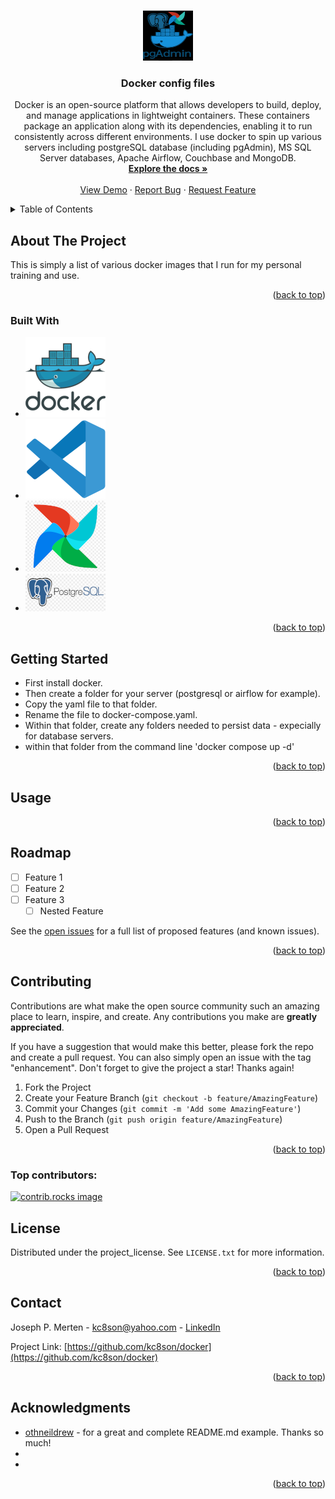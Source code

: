 <!-- Improved compatibility of back to top link: See: https://github.com/othneildrew/Best-README-Template/pull/73 -->
<a id="readme-top"></a>
<!--
*** Thanks for checking out the Best-README-Template. If you have a suggestion
*** that would make this better, please fork the repo and create a pull request
*** or simply open an issue with the tag "enhancement".
*** Don't forget to give the project a star!
*** Thanks again! Now go create something AMAZING! :D
-->



<!-- PROJECT SHIELDS -->
<!--
*** I'm using markdown "reference style" links for readability.
*** Reference links are enclosed in brackets [ ] instead of parentheses ( ).
*** See the bottom of this document for the declaration of the reference variables
*** for contributors-url, forks-url, etc. This is an optional, concise syntax you may use.
*** https://www.markdownguide.org/basic-syntax/#reference-style-links
-->
<!--    Add these later...
[![Contributors][contributors-shield]][https://github.com/kc8son]
[![Forks][forks-shield]][forks-url]
[![Stargazers][stars-shield]][stars-url]
[![Issues][issues-shield]][issues-url]
[![project_license][license-shield]][license-url]
[![LinkedIn][linkedin-shield]][linkedin-url]
Original README.md:  https://github.com/othneildrew/Best-README-Template/blob/main/BLANK_README.md
-->


<!-- PROJECT LOGO -->
<br />
<div align="center">
  <a href="https://github.com/kc8son/docker">
    <img src="./images/logo.png" alt="Logo" width="80" height="80">
  </a>

<h3 align="center">Docker config files</h3>

  <p align="center">
    Docker is an open-source platform that allows developers to build, deploy, and manage applications in lightweight containers. These containers package an application along with its dependencies, enabling it to run consistently across different environments.  I use docker to spin up various servers including postgreSQL database (including pgAdmin), MS SQL Server databases, Apache Airflow, Couchbase and MongoDB.
    <br />
    <a href="https://github.com/kc8son/docker"><strong>Explore the docs »</strong></a>
    <br />
    <br />
    <a href="https://github.com/kc8son/docker">View Demo</a>
    &middot;
    <a href="https://github.com/kc8son/docker/issues/new?labels=bug&template=bug-report---.md">Report Bug</a>
    &middot;
    <a href="https://github.com/kc8son/docker/issues/new?labels=enhancement&template=feature-request---.md">Request Feature</a>
  </p>
</div>



<!-- TABLE OF CONTENTS -->
<details>
  <summary>Table of Contents</summary>
  <ol>
    <li>
      <a href="#about-the-project">About The Project</a>
      <ul>
        <li><a href="#built-with">Built With</a></li>
      </ul>
    </li>
    <li>
      <a href="#getting-started">Getting Started</a>
      <ul>
        <li><a href="#prerequisites">Prerequisites</a></li>
        <li><a href="#installation">Installation</a></li>
      </ul>
    </li>
    <li><a href="#usage">Usage</a></li>
    <li><a href="#roadmap">Roadmap</a></li>
    <li><a href="#contributing">Contributing</a></li>
    <li><a href="#license">License</a></li>
    <li><a href="#contact">Contact</a></li>
    <li><a href="#acknowledgments">Acknowledgments</a></li>
  </ol>
</details>



<!-- ABOUT THE PROJECT -->
## About The Project

<!--  [![Product Name Screen Shot][product-screenshot]](https://example.com) -->

This is simply a list of various docker images that I run for my personal training and use.

<p align="right">(<a href="#readme-top">back to top</a>)</p>



### Built With

* [![Docker][Docker.js]][Docker-url]
* [![VSCode][vscode.js]][vscode-url]
* [![Airflow][airflow.js]][airflow-url]
* [![postgreSQL][postgreSQL.js]][postgreSQL-url]

<p align="right">(<a href="#readme-top">back to top</a>)</p>



<!-- GETTING STARTED -->
## Getting Started
* First install docker. 
* Then create a folder for your server (postgresql or airflow for example).  
* Copy the yaml file to that folder. 
* Rename the file to docker-compose.yaml.
* Within that folder, create any folders needed to persist data - expecially for database servers.  
* within that folder from the command line 'docker compose up -d'  

<!-- 
### Prerequisites

This is an example of how to list things you need to use the software and how to install them.
* npm
  ```sh
  npm install npm@latest -g
  ```

### Installation

1. Get a free API Key at [https://example.com](https://example.com)
2. Clone the repo
   ```sh
   git clone https://github.com/kc8son/docker.git
   ```
3. Install NPM packages
   ```sh
   npm install
   ```
4. Enter your API in `config.js`
   ```js
   const API_KEY = 'ENTER YOUR API';
   ```
5. Change git remote url to avoid accidental pushes to base project
   ```sh
   git remote set-url origin kc8son/docker
   git remote -v # confirm the changes
   ```
 -->
<p align="right">(<a href="#readme-top">back to top</a>)</p>



<!-- USAGE EXAMPLES -->
## Usage



<p align="right">(<a href="#readme-top">back to top</a>)</p>



<!-- ROADMAP -->
## Roadmap

- [ ] Feature 1
- [ ] Feature 2
- [ ] Feature 3
    - [ ] Nested Feature

See the [open issues](https://github.com/kc8son/docker/issues) for a full list of proposed features (and known issues).

<p align="right">(<a href="#readme-top">back to top</a>)</p>



<!-- CONTRIBUTING -->
## Contributing

Contributions are what make the open source community such an amazing place to learn, inspire, and create. Any contributions you make are **greatly appreciated**.

If you have a suggestion that would make this better, please fork the repo and create a pull request. You can also simply open an issue with the tag "enhancement".
Don't forget to give the project a star! Thanks again!

1. Fork the Project
2. Create your Feature Branch (`git checkout -b feature/AmazingFeature`)
3. Commit your Changes (`git commit -m 'Add some AmazingFeature'`)
4. Push to the Branch (`git push origin feature/AmazingFeature`)
5. Open a Pull Request

<p align="right">(<a href="#readme-top">back to top</a>)</p>

### Top contributors:

<a href="https://github.com/kc8son/docker/graphs/contributors">
  <img src="https://contrib.rocks/image?repo=kc8son/docker" alt="contrib.rocks image" />
</a>



<!-- LICENSE -->
## License

Distributed under the project_license. See `LICENSE.txt` for more information.

<p align="right">(<a href="#readme-top">back to top</a>)</p>



<!-- CONTACT -->
## Contact

Joseph P. Merten - kc8son@yahoo.com - [LinkedIn](https://www.linkedin.com/in/joseph-merten/)

Project Link: [https://github.com/kc8son/docker](https://github.com/kc8son/docker)

<p align="right">(<a href="#readme-top">back to top</a>)</p>



<!-- ACKNOWLEDGMENTS -->
## Acknowledgments

* [othneildrew](https://github.com/othneildrew) - for a great and complete README.md example.  Thanks so much!
* []()
* []()

<p align="right">(<a href="#readme-top">back to top</a>)</p>



<!-- MARKDOWN LINKS & IMAGES -->
<!-- https://www.markdownguide.org/basic-syntax/#reference-style-links -->
[contributors-shield]: https://img.shields.io/github/contributors/kc8son/docker.svg?style=for-the-badge
[contributors-url]: https://github.com/kc8son/docker/graphs/contributors
[forks-shield]: https://img.shields.io/github/forks/kc8son/docker.svg?style=for-the-badge
[forks-url]: https://github.com/kc8son/docker/network/members
[stars-shield]: https://img.shields.io/github/stars/kc8son/docker.svg?style=for-the-badge
[stars-url]: https://github.com/kc8son/docker/stargazers
[issues-shield]: https://img.shields.io/github/issues/kc8son/docker.svg?style=for-the-badge
[issues-url]: https://github.com/kc8son/docker/issues
[license-shield]: https://img.shields.io/github/license/kc8son/docker.svg?style=for-the-badge
[license-url]: https://github.com/kc8son/docker/blob/master/LICENSE.txt
[linkedin-shield]: https://img.shields.io/badge/-LinkedIn-black.svg?style=for-the-badge&logo=linkedin&colorB=555
[linkedin-url]: https://linkedin.com/in/joseph-merten/
[product-screenshot]: images/screenshot.png
[Next.js]: https://img.shields.io/badge/next.js-000000?style=for-the-badge&logo=nextdotjs&logoColor=white
[Next-url]: https://nextjs.org/
[React.js]: https://img.shields.io/badge/React-20232A?style=for-the-badge&logo=react&logoColor=61DAFB

[Docker-url]: https://www.docker.com/products/docker-desktop/
[Docker.js]: images/docker_small.png

[VSCode-url]: https://code.visualstudio.com/download
[VSCode.js]: images/vscode_small.png

[airflow-url]: https://airflow.apache.org/
[airflow.js]: images/airflow_small.png

[postgresql-url]: https://www.postgresql.org/
[postgresql.js]: images/postgresql_small.png

[React-url]: https://reactjs.org/
[Vue.js]: https://img.shields.io/badge/Vue.js-35495E?style=for-the-badge&logo=vuedotjs&logoColor=4FC08D
[Vue-url]: https://vuejs.org/
[Angular.io]: https://img.shields.io/badge/Angular-DD0031?style=for-the-badge&logo=angular&logoColor=white
[Angular-url]: https://angular.io/
[Svelte.dev]: https://img.shields.io/badge/Svelte-4A4A55?style=for-the-badge&logo=svelte&logoColor=FF3E00
[Svelte-url]: https://svelte.dev/
[Laravel.com]: https://img.shields.io/badge/Laravel-FF2D20?style=for-the-badge&logo=laravel&logoColor=white
[Laravel-url]: https://laravel.com
[Bootstrap.com]: https://img.shields.io/badge/Bootstrap-563D7C?style=for-the-badge&logo=bootstrap&logoColor=white
[Bootstrap-url]: https://getbootstrap.com
[JQuery.com]: https://img.shields.io/badge/jQuery-0769AD?style=for-the-badge&logo=jquery&logoColor=white
[JQuery-url]: https://jquery.com 
